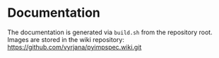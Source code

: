 # Documentation

The documentation is generated via `build.sh` from the repository root.
Images are stored in the wiki repository: https://github.com/vyrjana/pyimpspec.wiki.git
